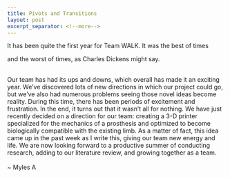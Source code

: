 ```yaml
---
title: Pivots and Transitions
layout: post
excerpt_separator: <!--more-->
---
```


It has been quite the first year for Team WALK. It was the best of times

<!--more-->

and the worst of times, as Charles Dickens might say. <br><br>

Our team has had its ups and downs, which overall has made it an exciting year. We’ve discovered lots of new directions in which our project could go, but we’ve also had numerous problems seeing those novel ideas become reality. During this time, there has been periods of excitement and frustration. In the end, it turns out that it wasn’t all for nothing. We have just recently decided on a direction for our team: creating a 3-D printer specialized for the mechanics of a prosthesis and optimized to become biologically compatible with the existing limb. As a matter of fact, this idea came up in the past week as I write this, giving our team new energy and life. We are now looking forward to a productive summer of conducting research, adding to our literature review, and growing together as a team. 
<br><br>
~ Myles A

